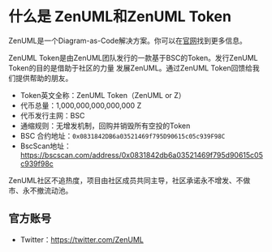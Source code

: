 # 什么是 ZenUML和ZenUML Token

ZenUML是一个Diagram-as-Code解决方案。你可以在[官网](https://zenuml.com)找到更多信息。

ZenUML Token是由ZenUML团队发行的一款基于BSC的Token。发行ZenUML Token的目的是借助于社区的力量
发展ZenUML。通过ZenUML Token回馈给我们提供帮助的朋友。
- Token英文全称：ZenUML Token（ZenUML or Z）
- 代币总量：1,000,000,000,000,000 Z
- 代币发行主网：BSC
- 通缩规则：无增发机制，回购并销毁所有空投的Token
- BSC 合约地址：`0x0831842DB6a03521469f795D90615c05c939F98C`
- BscScan地址：https://bscscan.com/address/0x0831842db6a03521469f795d90615c05c939f98c

ZenUML社区不追热度，项目由社区成员共同主导，社区承诺永不增发、不做市、永不撤流动池。

## 官方账号

- Twitter：https://twitter.com/ZenUML
